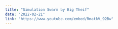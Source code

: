 ```yaml
---
title: "Simulation Swarm by Big Theif"
date: "2022-02-21"
link: "https://www.youtube.com/embed/RnatkV_92Bw"
---
```

